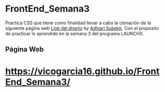 # FrontEnd_Semana3

Practica CSS que tiene como finalidad llevar a cabo la clonación de la siguiente página web [Link del diseño](https://github.com/vicogarcia16/FrontEnd_Semana3/blob/master/landingVacunaci%C3%B3n.png) by [Adhiari Subekti](https://dribbble.com/Adhiari_is). Con el proposito de practicar lo aprendido en la semana 3 del programa LAUNCHX.

## Página Web

# https://vicogarcia16.github.io/FrontEnd_Semana3/
